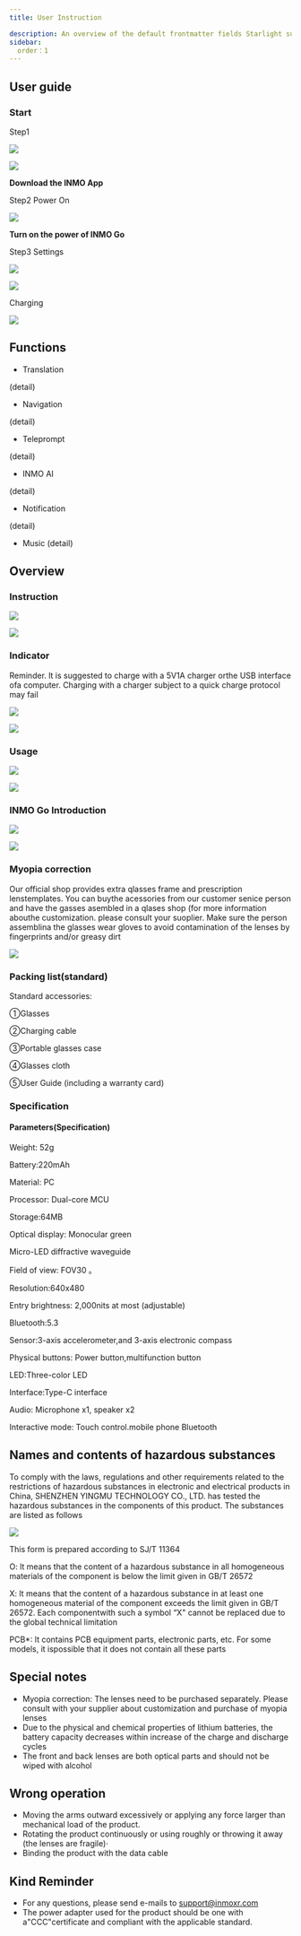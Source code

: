 ```yaml
---
title: User Instruction

description: An overview of the default frontmatter fields Starlight supports.
sidebar:
  order：1
---
```

## User guide

### Start

Step1

![](public/icons/google-download.svg)

![](public/icons/apple-download.svg)

**Download the  INMO App**

Step2 Power On

![](public/images/go/go-user-instruction-poweron.PNG)

**Turn on the power of INMO Go**

Step3 Settings

![](public/images/go/go-user-instruction-setting1.PNG)

![](public/images/go/go-user-instruction-setting2.PNG)

Charging

![](public/images/go/go-user-instruction-charging1.png)

## Functions

* Translation

(detail)

* Navigation

(detail)

* Teleprompt

(detail)

* INMO AI

(detail)

* Notification

(detail)

* Music
  (detail)

## Overview

### Instruction

![](public/images/go/go-user-instruction-introduction1.png)

![](public/images/go/go-user-instruction-introduction2.png)

### Indicator

Reminder. lt is suggested to charge with a 5V1A charger orthe USB interface ofa computer. Charging with a charger subject to a quick charge protocol may fail

![](public/images/go/go-user-instruction-2.png)

![](public/images/go/go-user-instruction-3.png)

### Usage

![](public/images/go/go-user-instruction-usage-1.png)

![](public/images/go/go-user-instruction-usage-2.png)

### INMO Go Introduction

![](public/images/go/go-user-instruction-introduction-1.png)

![](public/images/go/go-user-instruction-introduction-2.png)

### Myopia correction

Our official shop provides extra qlasses frame and prescription lenstemplates. You can buythe acessories from our customer senice person and have the gasses asembled in a qlases shop (for more information abouthe customization. please consult your suoplier. Make sure the person assemblina the glasses wear gloves to avoid contamination of the lenses by fingerprints and/or greasy dirt

![](public/images/go/go-user-instruction-myopia.png)

### Packing list(standard)&#x20;

Standard    accessories:

①Glasses  &#x20;

②Charging cable    &#x20;

③Portable glasses case   &#x20;

④Glasses cloth   &#x20;

⑤User Guide (including a warranty card)

### Specification

#### Parameters(Specification)

Weight: 52g

Battery:220mAh

Material: PC

Processor: Dual-core MCU

Storage:64MB

Optical display: Monocular green

Micro-LED diffractive waveguide

Field of view: FOV30 。

Resolution:640x480

Entry brightness: 2,000nits at most (adjustable)

Bluetooth:5.3

Sensor:3-axis accelerometer,and 3-axis electronic compass

Physical buttons: Power button,multifunction button

LED:Three-color LED

Interface:Type-C interface

Audio: Microphone x1, speaker x2

Interactive mode: Touch control.mobile phone Bluetooth

## Names and contents of hazardous substances

To comply with the laws, regulations and other requirements related to the restrictions of hazardous substances in electronic and electrical products in China, SHENZHEN YINGMU TECHNOLOGY CO., LTD. has tested the hazardous substances in the components of this product. The substances are listed as follows

![](public/images/go/go-user-instruction-hazardous.png)

This form is prepared according to SJ/T 11364

O: lt means that the content of a hazardous substance in all homogeneous materials of the component is below the limit given in GB/T 26572

X: lt means that the content of a hazardous substance in at least one homogeneous material of the component exceeds the limit given in GB/T 26572. Each componentwith such a symbol “X" cannot be replaced due to the global technical limitation

PCB\*: lt contains PCB equipment parts, electronic parts, etc. For some models, it ispossible that it does not contain all these parts

## Special notes

* Myopia correction: The lenses need to be purchased separately. Please consult with your supplier about customization and purchase of myopia lenses
* Due to the physical and chemical properties of lithium batteries, the battery capacity decreases within increase of the charge and discharge cycles
* The front and back lenses are both optical parts and should not be wiped with alcohol

## Wrong operation

* Moving the arms outward excessively or applying any force larger than mechanical load of the product.&#x20;
* Rotating the product continuously or using roughly or throwing it away (the lenses are fragile)·
* Binding the product with the data cable

## Kind Reminder

* For any questions, please send e-mails to support@inmoxr.com
* The power adapter used for the product should be one with a"CCC"certificate and compliant with the applicable standard.

